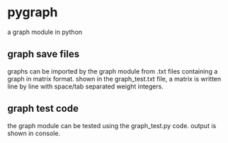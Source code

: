 # pygraph
a graph module in python

## graph save files
graphs can be imported by the graph module from .txt files containing a graph in matrix format.
shown in the graph_test.txt file, a matrix is written line by line with space/tab separated weight integers.

## graph test code
the graph module can be tested using the graph_test.py code.  output is shown in console.
